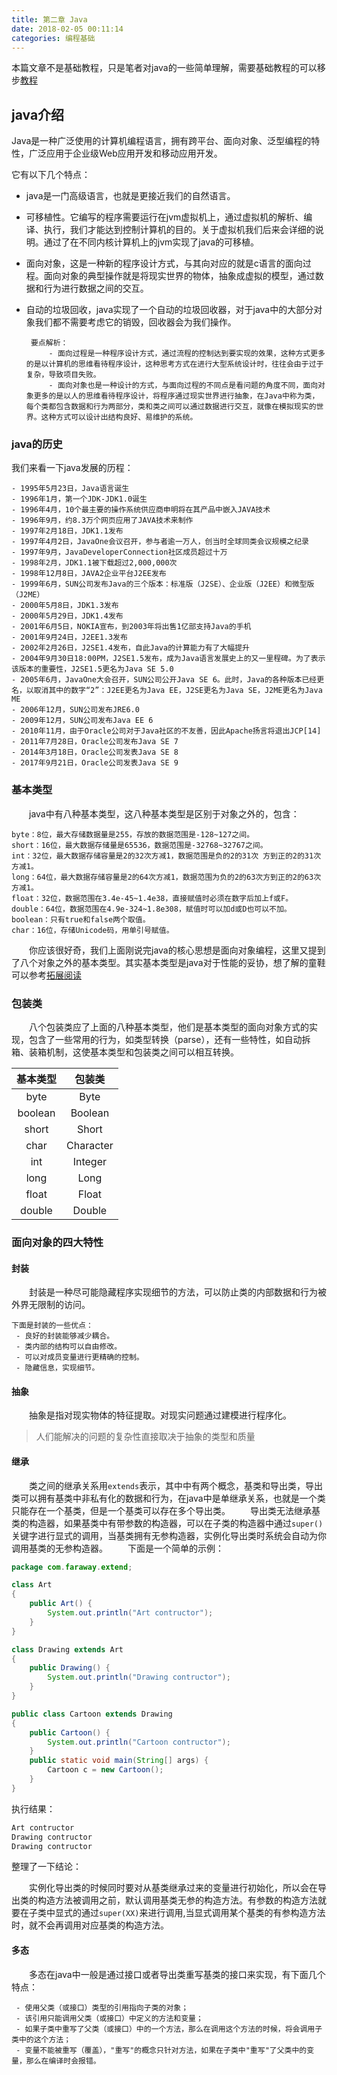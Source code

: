 ```yaml
---
title: 第二章 Java
date: 2018-02-05 00:11:14
categories: 编程基础
---
```

本篇文章不是基础教程，只是笔者对java的一些简单理解，需要基础教程的可以移步[教程][1]
## java介绍 ##
 Java是一种广泛使用的计算机编程语言，拥有跨平台、面向对象、泛型编程的特性，广泛应用于企业级Web应用开发和移动应用开发。
 
它有以下几个特点：

 - java是一门高级语言，也就是更接近我们的自然语言。
 - 可移植性。它编写的程序需要运行在jvm虚拟机上，通过虚拟机的解析、编译、执行，我们才能达到控制计算机的目的。关于虚拟机我们后来会详细的说明。通过了在不同内核计算机上的jvm实现了java的可移植。
 - 面向对象，这是一种新的程序设计方式，与其向对应的就是c语言的面向过程。面向对象的典型操作就是将现实世界的物体，抽象成虚拟的模型，通过数据和行为进行数据之间的交互。
 - 自动的垃圾回收，java实现了一个自动的垃圾回收器，对于java中的大部分对象我们都不需要考虑它的销毁，回收器会为我们操作。

        要点解析：
            - 面向过程是一种程序设计方式，通过流程的控制达到要实现的效果，这种方式更多的是以计算机的思维看待程序设计，这种思考方式在进行大型系统设计时，往往会由于过于复杂，导致项目失败。
            - 面向对象也是一种设计的方式，与面向过程的不同点是看问题的角度不同，面向对象更多的是以人的思维看待程序设计，将程序通过现实世界进行抽象，在Java中称为类，每个类都包含数据和行为两部分，类和类之间可以通过数据进行交互，就像在模拟现实的世界。这种方式可以设计出结构良好、易维护的系统。

### java的历史 ###
我们来看一下java发展的历程：

    - 1995年5月23日，Java语言诞生
    - 1996年1月，第一个JDK-JDK1.0诞生
    - 1996年4月，10个最主要的操作系统供应商申明将在其产品中嵌入JAVA技术
    - 1996年9月，约8.3万个网页应用了JAVA技术来制作
    - 1997年2月18日，JDK1.1发布
    - 1997年4月2日，JavaOne会议召开，参与者逾一万人，创当时全球同类会议规模之纪录
    - 1997年9月，JavaDeveloperConnection社区成员超过十万
    - 1998年2月，JDK1.1被下载超过2,000,000次
    - 1998年12月8日，JAVA2企业平台J2EE发布
    - 1999年6月，SUN公司发布Java的三个版本：标准版（J2SE）、企业版（J2EE）和微型版（J2ME）
    - 2000年5月8日，JDK1.3发布
    - 2000年5月29日，JDK1.4发布
    - 2001年6月5日，NOKIA宣布，到2003年将出售1亿部支持Java的手机
    - 2001年9月24日，J2EE1.3发布
    - 2002年2月26日，J2SE1.4发布，自此Java的计算能力有了大幅提升
    - 2004年9月30日18:00PM，J2SE1.5发布，成为Java语言发展史上的又一里程碑。为了表示该版本的重要性，J2SE1.5更名为Java SE 5.0
    - 2005年6月，JavaOne大会召开，SUN公司公开Java SE 6。此时，Java的各种版本已经更名，以取消其中的数字“2”：J2EE更名为Java EE，J2SE更名为Java SE，J2ME更名为Java ME
    - 2006年12月，SUN公司发布JRE6.0
    - 2009年12月，SUN公司发布Java EE 6
    - 2010年11月，由于Oracle公司对于Java社区的不友善，因此Apache扬言将退出JCP[14]
    - 2011年7月28日，Oracle公司发布Java SE 7
    - 2014年3月18日，Oracle公司发表Java SE 8
    - 2017年9月21日，Oracle公司发表Java SE 9

### 基本类型 ###
　　java中有八种基本类型，这八种基本类型是区别于对象之外的，包含：

    byte：8位，最大存储数据量是255，存放的数据范围是-128~127之间。
    short：16位，最大数据存储量是65536，数据范围是-32768~32767之间。
    int：32位，最大数据存储容量是2的32次方减1，数据范围是负的2的31次 方到正的2的31次方减1。
    long：64位，最大数据存储容量是2的64次方减1，数据范围为负的2的63次方到正的2的63次方减1。
    float：32位，数据范围在3.4e-45~1.4e38，直接赋值时必须在数字后加上f或F。
    double：64位，数据范围在4.9e-324~1.8e308，赋值时可以加d或D也可以不加。
    boolean：只有true和false两个取值。
    char：16位，存储Unicode码，用单引号赋值。

　　你应该很好奇，我们上面刚说完java的核心思想是面向对象编程，这里又提到了八个对象之外的基本类型。其实基本类型是java对于性能的妥协，想了解的童鞋可以参考[拓展阅读][2]

### 包装类 ###
　　八个包装类应了上面的八种基本类型，他们是基本类型的面向对象方式的实现，包含了一些常用的行为，如类型转换（parse），还有一些特性，如自动拆箱、装箱机制，这使基本类型和包装类之间可以相互转换。

基本类型 | 包装类
:-: | :-:
byte | Byte
boolean | Boolean
short | Short
char | Character
int | Integer
long | Long
float | Float
double | Double

### 面向对象的四大特性 ###
#### 封装 ####
　　封装是一种尽可能隐藏程序实现细节的方法，可以防止类的内部数据和行为被外界无限制的访问。
    
    下面是封装的一些优点：
     - 良好的封装能够减少耦合。
     - 类内部的结构可以自由修改。
     - 可以对成员变量进行更精确的控制。
     - 隐藏信息，实现细节。
 
#### 抽象 ####
　　抽象是指对现实物体的特征提取。对现实问题通过建模进行程序化。

> 人们能解决的问题的复杂性直接取决于抽象的类型和质量       

#### 继承 ####
　　类之间的继承关系用`extends`表示，其中中有两个概念，基类和导出类，导出类可以拥有基类中非私有化的数据和行为，在java中是单继承关系，也就是一个类只能存在一个基类，但是一个基类可以存在多个导出类。
　　导出类无法继承基类的构造器，如果基类中有带参数的构造器，可以在子类的构造器中通过`super()`关键字进行显式的调用，当基类拥有无参构造器，实例化导出类时系统会自动为你调用基类的无参构造器。
　　下面是一个简单的示例：
```java
package com.faraway.extend;

class Art
{
	public Art() {
		System.out.println("Art contructor");
	}
}

class Drawing extends Art
{
	public Drawing() {
		System.out.println("Drawing contructor");
	}
}

public class Cartoon extends Drawing
{
	public Cartoon() {
		System.out.println("Cartoon contructor");
	}
	public static void main(String[] args) {
		Cartoon c = new Cartoon();
	}
}
```
执行结果：
```java
Art contructor
Drawing contructor
Drawing contructor
```
整理了一下结论：

　　实例化导出类的时候同时要对从基类继承过来的变量进行初始化，所以会在导出类的构造方法被调用之前，默认调用基类无参的构造方法。有参数的构造方法就要在子类中显式的通过`super(XX)`来进行调用,当显式调用某个基类的有参构造方法时，就不会再调用对应基类的构造方法。
#### 多态 ####
　　多态在java中一般是通过接口或者导出类重写基类的接口来实现，有下面几个特点：
    
     - 使用父类（或接口）类型的引用指向子类的对象；
     - 该引用只能调用父类（或接口）中定义的方法和变量；
     - 如果子类中重写了父类（或接口）中的一个方法，那么在调用这个方法的时候，将会调用子类中的这个方法；
     - 变量不能被重写（覆盖），"重写"的概念只针对方法，如果在子类中"重写"了父类中的变量，那么在编译时会报错。


  [1]: http://www.runoob.com/java/java-tutorial.html
  [2]: http://www.importnew.com/11915.html